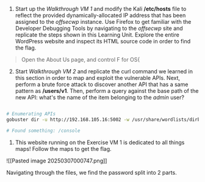 1. Start up the _Walkthrough VM 1_ and modify the Kali **/etc/hosts** file to reflect the provided dynamically-allocated IP address that has been assigned to the _offsecwp_ instance. Use Firefox to get familiar with the Developer Debugging Tools by navigating to the _offsecwp_ site and replicate the steps shown in this Learning Unit. Explore the entire WordPress website and inspect its HTML source code in order to find the flag.

> Open the About Us page, and control F for OS{


2. Start _Walkthrough VM 2_ and replicate the curl command we learned in this section in order to map and exploit the vulnerable APIs. Next, perform a brute force attack to discover another API that has a same pattern as **/users/v1**. Then, perform a query against the base path of the new API: what's the name of the item belonging to the _admin_ user?

```bash

# Enumerating APIs
gobuster dir -u http://192.168.105.16:5002 -w /usr/share/wordlists/dirb/common.txt -p pattern

# Found something: /console

```

1. This website running on the Exercise VM 1 is dedicated to all things maps! Follow the maps to get the flag.

![[Pasted image 20250307000747.png]]

Navigating through the files, we find the password split into 2 parts.